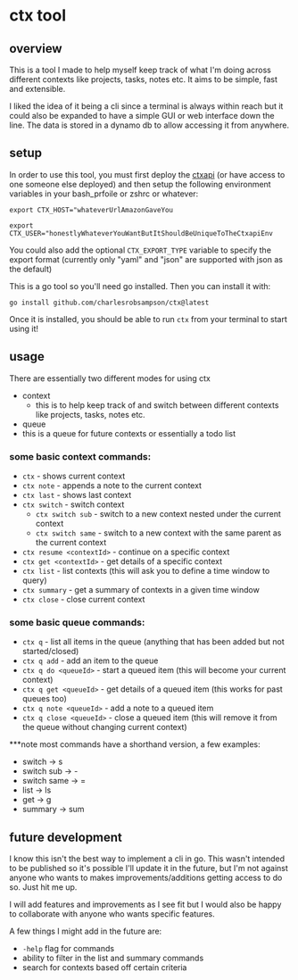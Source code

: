 # ctx tool
## overview
This is a tool I made to help myself keep track of what I'm doing across different contexts like projects, tasks, notes etc. It aims to be simple, fast and extensible.

I liked the idea of it being a cli since a terminal is always within reach but it could also be expanded to have a simple GUI or web interface down the line. The data is stored in a dynamo db to allow accessing it from anywhere.

## setup
In order to use this tool, you must first deploy the [ctxapi](https://github.com/charlesrobsampson/ctxapi) (or have access to one someone else deployed) and then setup the following environment variables in your bash_prfoile or zshrc or whatever:

`export CTX_HOST="whateverUrlAmazonGaveYou`

`export CTX_USER="honestlyWhateverYouWantButItShouldBeUniqueToTheCtxapiEnv`

You could also add the optional `CTX_EXPORT_TYPE` variable to specify the export format (currently only "yaml" and "json" are supported with json as the default)

This is a go tool so you'll need go installed. Then you can install it with:

`go install github.com/charlesrobsampson/ctx@latest`

Once it is installed, you should be able to run `ctx` from your terminal to start using it!

## usage
There are essentially two different modes for using ctx
- context
  - this is to help keep track of and switch between different contexts like projects, tasks, notes etc.
- queue
 - this is a queue for future contexts or essentially a todo list

### some basic context commands:
- `ctx` - shows current context
- `ctx note` - appends a note to the current context
- `ctx last` - shows last context
- `ctx switch` - switch context
  - `ctx switch sub` - switch to a new context nested under the current context
  - `ctx switch same` - switch to a new context with the same parent as the current context
- `ctx resume <contextId>` - continue on a specific context
- `ctx get <contextId>` - get details of a specific context
- `ctx list` - list contexts (this will ask you to define a time window to query)
- `ctx summary` - get a summary of contexts in a given time window
- `ctx close` - close current context

### some basic queue commands:
- `ctx q` - list all items in the queue (anything that has been added but not started/closed)
- `ctx q add` - add an item to the queue
- `ctx q do <queueId>` - start a queued item (this will become your current context)
- `ctx q get <queueId>` - get details of a queued item (this works for past queues too)
- `ctx q note <queueId>` - add a note to a queued item
- `ctx q close <queueId>` - close a queued item (this will remove it from the queue without changing current context)

***note most commands have a shorthand version, a few examples:
- switch -> s
- switch sub -> -
- switch same -> =
- list -> ls
- get -> g
- summary -> sum


## future development
I know this isn't the best way to implement a cli in go. This wasn't intended to be published so it's possible I'll update it in the future, but I'm not against anyone who wants to makes improvements/additions getting access to do so. Just hit me up.

I will add features and improvements as I see fit but I would also be happy to collaborate with anyone who wants specific features.

A few things I might add in the future are:
- `-help` flag for commands
- ability to filter in the list and summary commands
- search for contexts based off certain criteria